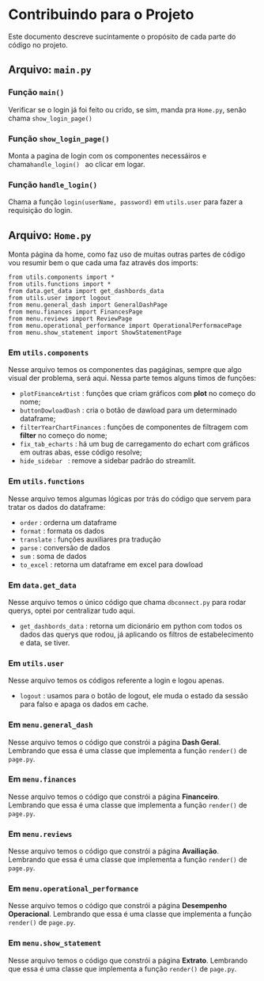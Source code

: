 # Contribuindo para o Projeto

Este documento descreve sucintamente o propósito de cada parte do código no projeto.

## Arquivo: `main.py`
### Função `main()`
Verificar se o login já foi feito ou crido, se sim, manda pra `Home.py`, senão chama `show_login_page()`

### Função `show_login_page()`
Monta a pagina de login com os componentes necessáiros e chama`handle_login() ` ao clicar em logar.

### Função `handle_login()`
Chama a função `login(userName, password)` em `utils.user` para fazer a requisição do login.

## Arquivo: `Home.py`
Monta página da home, como faz uso de muitas outras partes de código vou resumir bem o que cada uma faz através dos imports:
```
from utils.components import *
from utils.functions import *
from data.get_data import get_dashbords_data
from utils.user import logout
from menu.general_dash import GeneralDashPage
from menu.finances import FinancesPage
from menu.reviews import ReviewPage
from menu.operational_performance import OperationalPerformacePage
from menu.show_statement import ShowStatementPage
```

### Em `utils.components`
Nesse arquivo temos os componentes das pagáginas, sempre que algo visual der problema, será aqui. Nessa parte temos alguns timos de funções: 
- `plotFinanceArtist` : funções que criam gráficos com **plot** no começo do nome;
- `buttonDowloadDash` : cria o botão de dawload para um determinado dataframe;
- `filterYearChartFinances` : funções de componentes de filtragem com **filter** no começo do nome;
- `fix_tab_echarts` : há um bug de carregamento do echart com gráficos em outras abas, esse código resolve;
- `hide_sidebar ` : remove a sidebar padrão do streamlit.

### Em `utils.functions`
Nesse arquivo temos algumas lógicas por trás do código que servem para tratar os dados do dataframe: 
- `order` : orderna um dataframe
- `format` : formata os dados
- `translate` : funções auxiliares pra tradução 
- `parse` : conversão de dados
- `sum` : soma de dados
- `to_excel` : retorna um dataframe em excel para dowload

### Em `data.get_data`
Nesse arquivo temos o único código que chama `dbconnect.py` para rodar querys, optei por centralizar tudo aqui.
- `get_dashbords_data` : retorna um dicionário em python com todos os dados das querys que rodou, já aplicando os filtros de estabelecimento e data, se tiver.

### Em `utils.user`
Nesse arquivo temos os códigos referente a login e logou apenas.
- `logout` : usamos para o botão de logout, ele muda o estado da sessão para falso e apaga os dados em cache.

### Em `menu.general_dash`
Nesse arquivo temos o código que constrói a página **Dash Geral**. Lembrando que essa é uma classe que implementa a função `render()` de `page.py`.

### Em `menu.finances`
Nesse arquivo temos o código que constrói a página **Financeiro**. Lembrando que essa é uma classe que implementa a função `render()` de `page.py`.

### Em `menu.reviews`
Nesse arquivo temos o código que constrói a página **Availiação**. Lembrando que essa é uma classe que implementa a função `render()` de `page.py`.

### Em `menu.operational_performance`
Nesse arquivo temos o código que constrói a página **Desempenho Operacional**. Lembrando que essa é uma classe que implementa a função `render()` de `page.py`.

### Em `menu.show_statement`
Nesse arquivo temos o código que constrói a página **Extrato**. Lembrando que essa é uma classe que implementa a função `render()` de `page.py`.

